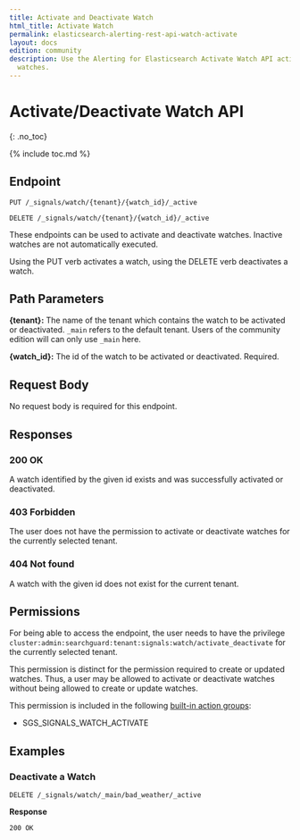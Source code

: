 ```yaml
---
title: Activate and Deactivate Watch
html_title: Activate Watch
permalink: elasticsearch-alerting-rest-api-watch-activate
layout: docs
edition: community
description: Use the Alerting for Elasticsearch Activate Watch API activate and deactivate
  watches.
---
```

<!--- Copyright 2022 floragunn GmbH -->

# Activate/Deactivate Watch API
{: .no_toc}

{% include toc.md %}


## Endpoint

```
PUT /_signals/watch/{tenant}/{watch_id}/_active
```

```
DELETE /_signals/watch/{tenant}/{watch_id}/_active
```

These endpoints can be used to activate and deactivate watches. Inactive watches are not automatically executed.

Using the PUT verb activates a watch, using the DELETE verb deactivates a watch.

## Path Parameters

**{tenant}:** The name of the tenant which contains the watch to be activated or deactivated. `_main` refers to the default tenant. Users of the community edition will can only use `_main` here.

**{watch_id}:** The id of the watch to be activated or deactivated. Required.

## Request Body

No request body is required for this endpoint.

## Responses

### 200 OK

A watch identified by the given id exists and was successfully activated or deactivated.

### 403 Forbidden

The user does not have the permission to activate or deactivate watches for the currently selected tenant. 

### 404 Not found

A watch with the given id does not exist for the current tenant.


## Permissions

For being able to access the endpoint, the user needs to have the privilege `cluster:admin:searchguard:tenant:signals:watch/activate_deactivate` for the currently selected tenant.

This permission is distinct for the permission required to create or updated watches. Thus, a user may be allowed to activate or deactivate watches without being allowed to create or update watches.

This permission is included in the following [built-in action groups](security_permissions.md):

* SGS\_SIGNALS\_WATCH\_ACTIVATE

## Examples

### Deactivate a Watch 

```
DELETE /_signals/watch/_main/bad_weather/_active
```

**Response**

```
200 OK
``` 

